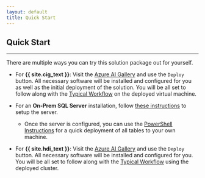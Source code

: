 ```yaml
---
layout: default
title: Quick Start
---
```


## Quick Start
-----------------
 
 There are multiple ways you can try this solution package out for yourself.

* For **{{ site.cig_text }}**: Visit the [Azure AI Gallery](http://aka.ms/campaignoptimization) and use the `Deploy` button.  All necessary software will be installed and configured for you as well as the initial deployment of the solution.  You will be all set to follow along with the [Typical Workflow](Typical.html?platform=cig) on the deployed virtual machine.

* For an **On-Prem SQL Server** installation, follow [these instructions](SetupSQL.html?platform=onp) to setup the server.

    * Once the server is configured, you can use the [PowerShell Instructions](Powershell_Instructions.html?platform=onp) for a quick deployment of all tables to your own machine.

* For **{{ site.hdi_text }}**: Visit the [Azure AI Gallery](http://aka.ms/campaign-hdi) and use the `Deploy` button.  All necessary software will be installed and configured for you.  You will be all set to follow along with the [Typical Workflow](Typical.html?platform=hdi) using the deployed cluster.

    

